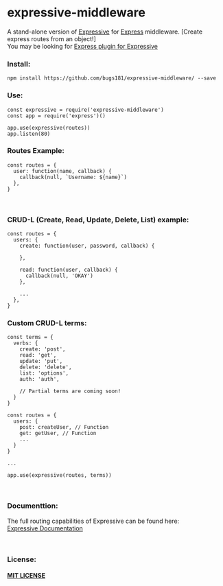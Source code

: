 # expressive-middleware
A stand-alone version of [Expressive](https://github.com/bugs181/Expressive) for [Express](https://github.com/expressjs/express) middleware. [Create express routes from an object!]<br>
You may be looking for [Express plugin for Expressive](https://github.com/bugs181/expressive-express) <br>

### Install: ###
    npm install https://github.com/bugs181/expressive-middleware/ --save

### Use: ###
    const expressive = require('expressive-middleware')
    const app = require('express')()

    app.use(expressive(routes))
    app.listen(80)

### Routes Example: ###
    const routes = {
      user: function(name, callback) {
        callback(null, `Username: ${name}`)
      },
    }

<br>

### CRUD-L (Create, Read, Update, Delete, List) example: ###
    const routes = {
      users: {
        create: function(user, password, callback) {
    
        },
    
        read: function(user, callback) {
          callback(null, 'OKAY')
        },
    
        ...
      },
    }

### Custom CRUD-L terms: ###

    const terms = {
      verbs: {
        create: 'post',
        read: 'get',
        update: 'put',
        delete: 'delete',
        list: 'options',
        auth: 'auth',
        
        // Partial terms are coming soon!
      }
    }

    const routes = {
      users: {
        post: createUser, // Function
        get: getUser, // Function
        ...
      }
    }
    
    ...
    
    app.use(expressive(routes, terms))

<br>

### Documenttion: ###
The full routing capabilities of Expressive can be found here: <br>
[Expressive Documentation](https://github.com/bugs181/Expressive/blob/master/README.md)

<br>

### License: ###
#### [MIT LICENSE](https://github.com/bugs181/expressive-middleware/blob/master/LICENSE) ####
